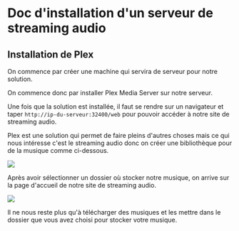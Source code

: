 # Doc d'installation d'un serveur de streaming audio

## Installation de Plex

On commence par créer une machine qui servira de serveur pour notre solution.

On commence donc par installer Plex Media Server sur notre serveur.

Une fois que la solution est installée, il faut se rendre sur un navigateur et taper `http://ip-du-serveur:32400/web` pour pouvoir accéder à notre site de streaming audio.

Plex est une solution qui permet de faire pleins d'autres choses mais ce qui nous intéresse c'est le streaming audio donc on créer une bibliothèque pour de la musique comme ci-dessous.

![](https://i.imgur.com/3Erby5W.png)

Après avoir sélectionner un dossier où stocker notre musique, on arrive sur la page d'accueil de notre site de streaming audio.

![](https://i.imgur.com/J3D7bTJ.jpg)

Il ne nous reste plus qu'à télécharger des musiques et les mettre dans le dossier que vous avez choisi pour stocker votre musique.

